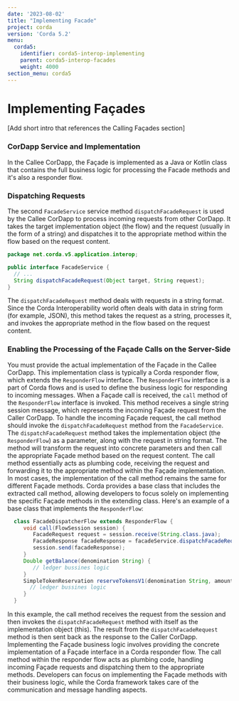 ```yaml
---
date: '2023-08-02'
title: "Implementing Facade"
project: corda
version: 'Corda 5.2'
menu:
  corda5:
    identifier: corda5-interop-implementing
    parent: corda5-interop-facades
    weight: 4000
section_menu: corda5
---
```


# Implementing Façades

[Add short intro that references the Calling Façades section]

### CorDapp Service and Implementation

In the Callee CorDapp, the Façade is implemented as a Java or Kotlin class that
contains the full business logic for processing the Facade methods and it's also a responder flow.

### Dispatching Requests

The second `FacadeService` service method `dispatchFacadeRequest` is used by the Callee CorDapp to process incoming requests
from other CorDapp. It takes the target implementation object (the flow) and the request (usually in the form of a string)
and dispatches it to the appropriate method within the flow based on the request content.
   ```java
   package net.corda.v5.application.interop;

   public interface FacadeService {
     // ...
     String dispatchFacadeRequest(Object target, String request);
   }
   ```
The `dispatchFacadeRequest` method deals with requests in a string format. Since the Corda
Interoperability world often deals with data in string form (for example, JSON), this method takes the request as a string,
processes it, and invokes the appropriate method in the flow based on the request content.

### Enabling the Processing of the Façade Calls on the Server-Side

You must provide the actual implementation of the Façade in the Callee CorDapp. This implementation class is typically a
Corda responder flow, which extends the `ResponderFlow` interface. The `ResponderFlow` interface is a part of Corda flows
and is used to define the business logic for responding to incoming messages.
When a Façade call is received, the `call` method of the `ResponderFlow` interface is invoked.
This method receives a single string session message, which represents the incoming Façade request from the Caller
CorDapp. To handle the incoming Façade request, the call method should invoke the
`dispatchFacadeRequest` method from the `FacadeService`. The `dispatchFacadeRequest` method takes the implementation
object (the `ResponderFlow`) as a parameter, along with the request in string format. The method will transform the
request into concrete parameters and then call the appropriate Façade method based on the request content.
The call method essentially acts as plumbing code, receiving the request and forwarding it to the
appropriate method within the Façade implementation. In most cases, the implementation of the call method remains the
same for different Façade methods. Corda provides a base class that includes the extracted call method, allowing
developers to focus solely on implementing the specific Façade methods in the extending class.
Here's an example of a base class that implements the `ResponderFlow`:
```java
  class FacadeDispatcherFlow extends ResponderFlow {
     void call(FlowSession session) {
        FacadeRequest request = session.receive(String.class.java);
        FacadeResponse facadeResponse = facadeService.dispatchFacadeRequest(this, request);
        session.send(facadeResponse);
     }
     Double getBalance(denomination String) {
        // ledger bussines logic
     }
     SimpleTokenReservation reserveTokensV1(denomination String, amount BigDecimal) {
       // ledger bussines logic
     }
  }
```

In this example, the call method receives the request from the session and then invokes the `dispatchFacadeRequest`
method with itself as the implementation object (this). The result from the `dispatchFacadeRequest` method is then
sent back as the response to the Caller CorDapp.
Implementing the Façade business logic involves providing the concrete implementation of a Façade interface in a
Corda responder flow. The call method within the responder flow acts as plumbing code, handling incoming
Façade requests and dispatching them to the appropriate methods. Developers can focus on implementing the Façade
methods with their business logic, while the Corda framework takes care of the communication and message handling
aspects.

